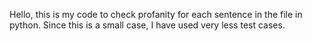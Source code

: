 Hello, this is my code to check profanity for each sentence in the file in python.
Since this is a small case, I have used very less test cases.
